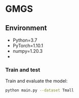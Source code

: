 # GMGS

## Environment
* Python=3.7
* PyTorch=1.10.1
* numpy=1.20.3
* 
### Train and test

Train and evaluate the model:

```sh
python main.py --dataset Tmall
```

